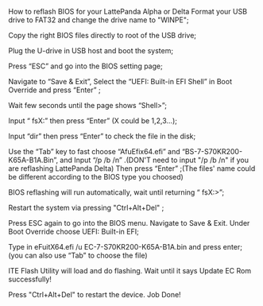 How to reflash BIOS for your LattePanda Alpha or Delta
Format your USB drive to FAT32 and change the drive name to "WINPE";

Copy the right BIOS files directly to root of the USB drive;

Plug the U-drive in USB host and boot the system;

Press “ESC” and go into the BIOS setting page;

Navigate to “Save & Exit”, Select the “UEFI: Built-in EFI Shell” in Boot Override and press “Enter” ;



Wait few seconds until the page shows “Shell>”;



Input “ fsX:” then press “Enter” (X could be 1,2,3…);

Input “dir” then press “Enter” to check the file in the disk;



Use the “Tab” key to fast choose “AfuEfix64.efi” and “BS-7-S70KR200-K65A-B1A.Bin”, and Input “/p /b /n” .(DON'T need to input "/p /b /n" if you are reflashing LattePanda Delta) Then press “Enter” ;(The files' name could be different according to the BIOS type you choosed)



BIOS reflashing will run automatically, wait until returning “ fsX:>”;

Restart the system via pressing "Ctrl+Alt+Del" ;

Press ESC again to go into the BIOS menu. Navigate to Save & Exit. Under Boot Override choose UEFI: Built-in EFI;

Type in eFuitX64.efi /u EC-7-S70KR200-K65A-B1A.bin and press enter; (you can also use “Tab” to choose the file)



ITE Flash Utility will load and do flashing. Wait until it says Update EC Rom successfully!



Press "Ctrl+Alt+Del" to restart the device. Job Done!
